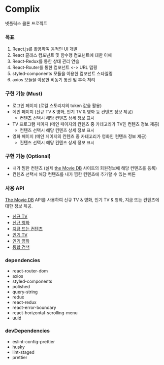 # Complix
넷플릭스 클론 프로젝트

### 목표
1. React.js를 활용하여 동적인 UI 개발
2. React 클래스 컴포넌트 및 함수형 컴포넌트에 대한 이해
3. React-Redux를 통한 상태 관리 연습
4. React-Router를 통한 컴포넌트 <-> URL 맵핑
5. styled-components 모듈을 이용한 컴포넌트 스타일링
6. axios 모듈을 이용한 비동기 통신 및 후속 처리

### 구현 기능 (Must)
- 로그인 페이지 (로컬 스토리지의 token 값을 활용)
- 메인 페이지 (신규 TV & 영화, 인기 TV & 영화 등 컨텐츠 정보 제공)
  - 컨텐츠 선택시 해당 컨텐츠 상세 정보 표시
- TV 프로그램 페이지 (메인 페이지의 컨텐츠 중 카테고리가 TV인 컨텐츠 정보 제공)
  - 컨텐츠 선택시 해당 컨텐츠 상세 정보 표시
- 영화 페이지 (메인 페이지의 컨텐츠 중 카테고리가 영화인 컨텐츠 정보 제공)
  - 컨텐츠 선택시 해당 컨텐츠 상세 정보 표시

### 구현 기능 (Optional)
- 내가 찜한 컨텐츠 (실제 [the Movie DB](https://www.themoviedb.org/) 사이트의 회원정보에 해당 컨텐츠를 등록)
- 컨텐츠 선택시 해당 컨텐츠를 내가 찜한 컨텐츠에 추가할 수 있는 버튼

### 사용 API
[The Movie DB](https://developers.themoviedb.org/3) API를 사용하여 신규 TV & 영화, 인기 TV & 영화, 지금 뜨는 컨텐츠에 대한 정보 제공.
- [신규 TV](https://developers.themoviedb.org/3/tv/get-tv-on-the-air)
- [신규 영화](https://developers.themoviedb.org/3/movies/get-now-playing)
- [지금 뜨는 컨텐츠](https://developers.themoviedb.org/3/trending/get-trending)
- [인기 TV](https://developers.themoviedb.org/3/tv/get-popular-tv-shows)
- [인기 영화](https://developers.themoviedb.org/3/movies/get-popular-movies)
- [통합 검색](https://developers.themoviedb.org/3/search/multi-search)

### dependencies
- react-router-dom
- axios
- styled-components
- polished
- query-string
- redux
- react-redux
- react-error-boundary
- react-horizontal-scrolling-menu
- uuid

### devDependencies
- eslint-config-prettier
- husky
- lint-staged
- prettier
